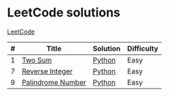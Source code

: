 # LeetCode solutions
[LeetCode](https://leetcode.com/)

| # | Title | Solution | Difficulty |
|---| ----- | -------- | ---------- |
|1|[Two Sum](https://leetcode.com/problems/two-sum/) | [Python](./1_two_sum) |Easy|
|7|[Reverse Integer](https://leetcode.com/problems/reverse-integer/) | [Python](./7_reverse_integer) |Easy|
|9|[Palindrome Number](https://leetcode.com/problems/palindrome-number/) | [Python](./9_Palindrome_Number) |Easy|
